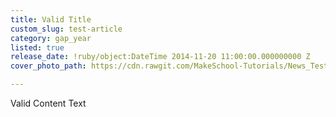 ```yaml
---
title: Valid Title
custom_slug: test-article
category: gap_year
listed: true
release_date: !ruby/object:DateTime 2014-11-20 11:00:00.000000000 Z
cover_photo_path: https://cdn.rawgit.com/MakeSchool-Tutorials/News_Tests/8855513a6263464d2779f4e6b28f718700070bf5/162a2325-56ee-4e1e-9884-289e047571d1/cover_photo.jpeg

---
```

Valid Content Text